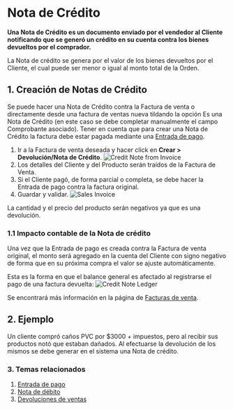 <!-- add-breadcrumbs -->
# Nota de Crédito

**Una Nota de Crédito es un documento enviado por el vendedor al Cliente notificando que se generó un crédito en su cuenta contra los bienes devueltos por el comprador.**

La Nota de crédito se genera por el valor de los bienes devueltos por el Cliente, el cual puede ser menor o igual al monto total de la Orden. 

## 1. Creación de Notas de Crédito

Se puede hacer una Nota de Crédito contra la Factura de venta o directamente desde una factura de ventas nueva tildando la opción Es una Nota de Crédito (en este caso se debe completar manualmente el campo Comprobante asociado). Tener en cuenta que para crear una Nota de Crédito la factura debe estar pagada mediante una [Entrada de pago](/docs/user/manual/es/accounts/payment-entry).

1. Ir a la Factura de venta deseada y hacer click en **Crear > Devolución/Nota de Crédito**.
    ![Credit Note from Invoice](/docs/assets/img/accounts/credit-note-from-invoice.png)
1. Los detalles del Cliente y del Producto serán traídos de la Factura de Venta.
1. Si el Cliente pagó, de forma parcial o completa, se debe hacer la Entrada de pago contra la factura original.
1. Guardar y validar.
    <img class="screenshot" alt="Sales Invoice" src="{{docs_base_url}}/assets/img/accounts/credit-note.png">

La cantidad y el precio del producto serán negativos ya que es una devolución.

### 1.1 Impacto contable de la Nota de crédito
Una vez que la Entrada de pago es creada contra la Factura de venta original, el monto será agregado en la cuenta del Cliente con signo negativo de forma que en su próxima compra el valor se ajuste automáticamente. 

Esta es la forma en que el balance general es afectado al registrarse el pago de una factura devuelta:
![Credit Note Ledger](/docs/assets/img/accounts/credit-note-ledger.png)

Se encontrará más información en la página de [Facturas de venta](/docs/user/manual/es/accounts/sales-invoice).

## 2. Ejemplo

Un cliente compró caños PVC por $3000 + impuestos, pero al recibir sus productos notó que estaban dañados. Al efectuarse la devolución de los mismos se debe generar en el sistema una Nota de crédito.


### 3. Temas relacionados
1. [Entrada de pago](/docs/user/manual/es/accounts/payment-entry)
1. [Nota de débito](/docs/user/manual/es/accounts/debit-note)
1. [Devoluciones de ventas](/docs/user/manual/es/stock/sales-return)
